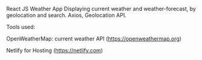 React JS Weather App Displaying current weather and weather-forecast, by geolocation and search. Axios, Geolocation API.

Tools used:

OpenWeatherMap: current weather API (https://openweathermap.org)

Netlify for Hosting (https://netlify.com)

